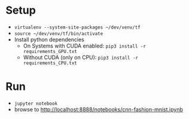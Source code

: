 # Setup

* `virtualenv --system-site-packages ~/dev/venv/tf`
* `source ~/dev/venv/tf/bin/activate`
* Install python dependencies
  * On Systems with CUDA enabled: `pip3 install -r requirements_GPU.txt`
  * Without CUDA (only on CPU): `pip3 install -r requirements_CPU.txt`

# Run
* `jupyter notebook`
* browse to [http://localhost:8888/notebooks/cnn-fashion-mnist.ipynb](http://localhost:9000/cnn-fashion-mnist.ipynb)